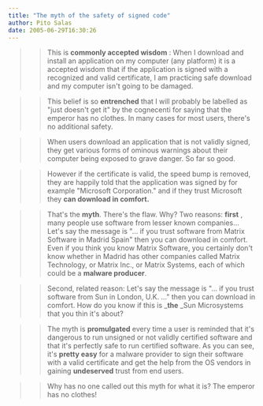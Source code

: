 ```yaml
---
title: "The myth of the safety of signed code"
author: Pito Salas
date: 2005-06-29T16:30:26
---
```



>>

>> This is **commonly accepted wisdom** : When I download and install an
application on my computer (any platform) it is a accepted wisdom that if the
application is signed with a recognized and valid certificate, I am practicing
safe download and my computer isn't going to be damaged.

>>

>> This belief is so **entrenched** that I will probably be labelled as "just
doesn't get it" by the cognecenti for saying that the emperor has no clothes.
In many cases for most users, there's no additional safety.

>>

>> When users download an application that is not validly signed, they get
various forms of ominous warnings about their computer being exposed to grave
danger. So far so good.

>>

>> However if the certificate is valid, the speed bump is removed, they are
happily told that the application was signed by for example "Microsoft
Corporation." and if they trust Microsoft they **can download in comfort.**

>>

>> That's the **myth**. There's the flaw. Why? Two reasons: **first** , many
people use software from lesser known companies… Let's say the message is "…
if you trust software from Matrix Software in Madrid Spain" then you can
download in comfort. Even if you think you know Matrix Software, you certainly
don't know whether in Madrid has other companies called Matrix Technology, or
Matrix Inc., or Matrix Systems, each of which could be a **malware producer**.

>>

>> Second, related reason: Let's say the message is "… if you trust software
from Sun in London, U.K. …" then you can download in comfort. How do you know
if this is _**the** _Sun Microsystems that you thin it's about?

>>

>> The myth is **promulgated** every time a user is reminded that it's
dangerous to run unsigned or not validly certified software and that it's
perfectly safe to run certified software. As you can see, it's **pretty easy**
for a malware provider to sign their software with a valid certificate and get
the help from the OS vendors in gaining **undeserved** trust from end users.

>>

>> Why has no one called out this myth for what it is? The emperor has no
clothes!


